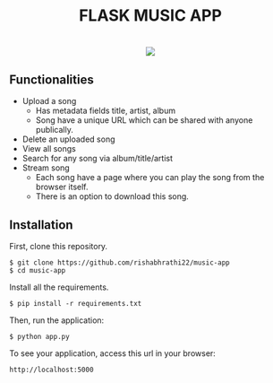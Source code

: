<h1 align="center">FLASK MUSIC APP<h1>


<div align="center">

![](https://img.shields.io/badge/Python-3.8%20%7C%203.9-blue.svg?style=for-the-badge)

</div>


## Functionalities
- Upload a song
    - Has metadata fields title, artist, album
    - Song have a unique URL which can be shared with anyone publically.
- Delete an uploaded song
- View all songs
- Search for any song via album/title/artist
- Stream song
    - Each song have a page where you can play the song from the browser itself.
    - There is an option to download this song.


## Installation

First, clone this repository.

    $ git clone https://github.com/rishabhrathi22/music-app
    $ cd music-app

Install all the requirements.

    $ pip install -r requirements.txt

Then, run the application:

	$ python app.py

To see your application, access this url in your browser:

	http://localhost:5000